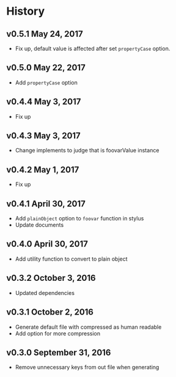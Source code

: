# History

## v0.5.1 May 24, 2017
- Fix up, default value is affected after set `propertyCase` option.

## v0.5.0 May 22, 2017
- Add `propertyCase` option

## v0.4.4 May 3, 2017
- Fix up

## v0.4.3 May 3, 2017
- Change implements to judge that is foovarValue instance

## v0.4.2 May 1, 2017
- Fix up

## v0.4.1 April 30, 2017
- Add `plainObject` option to `foovar` function in stylus
- Update documents

## v0.4.0 April 30, 2017
- Add utility function to convert to plain object

## v0.3.2 October 3, 2016
- Updated dependencies

## v0.3.1 October 2, 2016
- Generate default file with compressed as human readable
- Add option for more compression

## v0.3.0 September 31, 2016
- Remove unnecessary keys from out file when generating
